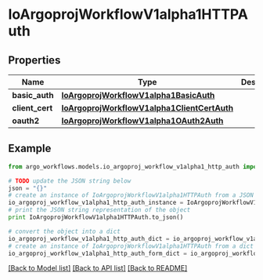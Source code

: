 # IoArgoprojWorkflowV1alpha1HTTPAuth


## Properties

Name | Type | Description | Notes
------------ | ------------- | ------------- | -------------
**basic_auth** | [**IoArgoprojWorkflowV1alpha1BasicAuth**](IoArgoprojWorkflowV1alpha1BasicAuth.md) |  | [optional] 
**client_cert** | [**IoArgoprojWorkflowV1alpha1ClientCertAuth**](IoArgoprojWorkflowV1alpha1ClientCertAuth.md) |  | [optional] 
**oauth2** | [**IoArgoprojWorkflowV1alpha1OAuth2Auth**](IoArgoprojWorkflowV1alpha1OAuth2Auth.md) |  | [optional] 

## Example

```python
from argo_workflows.models.io_argoproj_workflow_v1alpha1_http_auth import IoArgoprojWorkflowV1alpha1HTTPAuth

# TODO update the JSON string below
json = "{}"
# create an instance of IoArgoprojWorkflowV1alpha1HTTPAuth from a JSON string
io_argoproj_workflow_v1alpha1_http_auth_instance = IoArgoprojWorkflowV1alpha1HTTPAuth.from_json(json)
# print the JSON string representation of the object
print IoArgoprojWorkflowV1alpha1HTTPAuth.to_json()

# convert the object into a dict
io_argoproj_workflow_v1alpha1_http_auth_dict = io_argoproj_workflow_v1alpha1_http_auth_instance.to_dict()
# create an instance of IoArgoprojWorkflowV1alpha1HTTPAuth from a dict
io_argoproj_workflow_v1alpha1_http_auth_form_dict = io_argoproj_workflow_v1alpha1_http_auth.from_dict(io_argoproj_workflow_v1alpha1_http_auth_dict)
```
[[Back to Model list]](../README.md#documentation-for-models) [[Back to API list]](../README.md#documentation-for-api-endpoints) [[Back to README]](../README.md)


